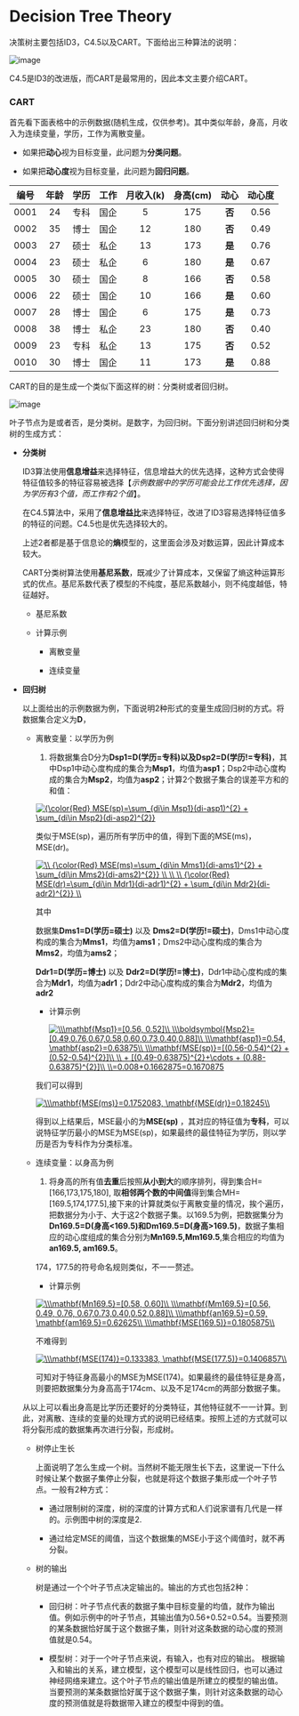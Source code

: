 # Decision Tree Theory

决策树主要包括ID3，C4.5以及CART。下面给出三种算法的说明：

![image](https://github.com/Anfany/Machine-Learning-for-Beginner-by-Python3/blob/master/Decision%20Tree/decisiontree.png)

C4.5是ID3的改进版，而CART是最常用的，因此本文主要介绍CART。

### CART

首先看下面表格中的示例数据(随机生成，仅供参考)。其中类似年龄，身高，月收入为连续变量，学历，工作为离散变量。

   + 如果把**动心**视为目标变量，此问题为**分类问题**。
   
   + 如果把**动心度**视为目标变量，此问题为**回归问题**。

|编号|年龄|学历|工作|月收入(k)|身高(cm)|动心|动心度|
|:---:|:---:|:---:|:---:|:---:|:---:|:---:|:---:|
|0001|24|专科|国企|5|175|**否**|0.56|
|0002|35|博士|国企|12|180|**否**|0.49|
|0003|27|硕士|私企|13|173|**是**|0.76|
|0004|23|硕士|私企|6|180|**是**|0.67|
|0005|30|硕士|国企|8|166|**否**|0.58|
|0006|22|硕士|国企|10|166|**是**|0.60|
|0007|28|博士|国企|6|175|**是**|0.73|
|0008|38|博士|私企|23|180|**否**|0.40|
|0009|23|专科|私企|13|175|**否**|0.52|
|0010|30|博士|国企|11|173|**是**|0.88|

CART的目的是生成一个类似下面这样的树：分类树或者回归树。

![image](https://github.com/Anfany/Machine-Learning-for-Beginner-by-Python3/blob/master/Decision%20Tree/TreCart.png)

叶子节点为是或者否，是分类树。是数字，为回归树。下面分别讲述回归树和分类树的生成方式：

* **分类树**

    ID3算法使用**信息增益**来选择特征，信息增益大的优先选择，这种方式会使得特征值较多的特征容易被选择【*示例数据中的学历可能会比工作优先选择，因为学历有3个值，而工作有2个值*】。
    
    在C4.5算法中，采用了**信息增益比**来选择特征，改进了ID3容易选择特征值多的特征的问题。C4.5也是优先选择较大的。
    
    上述2者都是基于信息论的**熵**模型的，这里面会涉及对数运算，因此计算成本较大。
    
    CART分类树算法使用**基尼系数**，既减少了计算成本，又保留了熵这种运算形式的优点。基尼系数代表了模型的不纯度，基尼系数越小，则不纯度越低，特征越好。

     + 基尼系数
     
     + 计算示例
     
         + 离散变量
         
         + 连续变量
         
 * **回归树**
 
    以上面给出的示例数据为例，下面说明2种形式的变量生成回归树的方式。将数据集合定义为**D**，
     
     + 离散变量：以学历为例
         
         1. 将数据集合D分为**Dsp1=D(学历=专科)**以及**Dsp2=D(学历!=专科)**，其中Dsp1中动心度构成的集合为**Msp1**，均值为**asp1**；Dsp2中动心度构成的集合为**Msp2**，均值为**asp2**；计算2个数据子集合的误差平方和的和值：
         
         <a href="http://www.codecogs.com/eqnedit.php?latex={\color{Red}&space;MSE(sp)=\sum_{di\in&space;Msp1}(di-asp1)^{2}&space;&plus;&space;\sum_{di\in&space;Msp2}(di-asp2)^{2}}" target="_blank"><img src="http://latex.codecogs.com/gif.latex?{\color{Red}&space;MSE(sp)=\sum_{di\in&space;Msp1}(di-asp1)^{2}&space;&plus;&space;\sum_{di\in&space;Msp2}(di-asp2)^{2}}" title="{\color{Red} MSE(sp)=\sum_{di\in Msp1}(di-asp1)^{2} + \sum_{di\in Msp2}(di-asp2)^{2}}" /></a>
        
         类似于MSE(sp)，遍历所有学历中的值，得到下面的MSE(ms)，MSE(dr)。
        
        <a href="http://www.codecogs.com/eqnedit.php?latex=\\&space;{\color{Red}&space;MSE(ms)=\sum_{di\in&space;Mms1}(di-ams1)^{2}&space;&plus;&space;\sum_{di\in&space;Mms2}(di-ams2)^{2}}&space;\\&space;\\&space;\\&space;{\color{Red}&space;MSE(dr)=\sum_{di\in&space;Mdr1}(di-adr1)^{2}&space;&plus;&space;\sum_{di\in&space;Mdr2}(di-adr2)^{2}}&space;\\" target="_blank"><img src="http://latex.codecogs.com/gif.latex?\\&space;{\color{Red}&space;MSE(ms)=\sum_{di\in&space;Mms1}(di-ams1)^{2}&space;&plus;&space;\sum_{di\in&space;Mms2}(di-ams2)^{2}}&space;\\&space;\\&space;\\&space;{\color{Red}&space;MSE(dr)=\sum_{di\in&space;Mdr1}(di-adr1)^{2}&space;&plus;&space;\sum_{di\in&space;Mdr2}(di-adr2)^{2}}&space;\\" title="\\ {\color{Red} MSE(ms)=\sum_{di\in Mms1}(di-ams1)^{2} + \sum_{di\in Mms2}(di-ams2)^{2}} \\ \\ \\ {\color{Red} MSE(dr)=\sum_{di\in Mdr1}(di-adr1)^{2} + \sum_{di\in Mdr2}(di-adr2)^{2}} \\" /></a>
        
        其中
        
        数据集**Dms1=D(学历=硕士)** 以及 **Dms2=D(学历!=硕士)**，Dms1中动心度构成的集合为**Mms1**，均值为**ams1**；Dms2中动心度构成的集合为**Mms2**，均值为**ams2**；
        
        **Ddr1=D(学历=博士)** 以及 **Ddr2=D(学历!=博士)**，Ddr1中动心度构成的集合为**Mdr1**，均值为**adr1**；Ddr2中动心度构成的集合为**Mdr2**，均值为**adr2**
        
        + 计算示例
           
           <a href="http://www.codecogs.com/eqnedit.php?latex=\bg_white&space;\fn_phv&space;\\\mathbf{Msp1}=[0.56,&space;0.52]\\&space;\\\boldsymbol{Msp2}=[0.49,0.76,0.67,0.58,0.60,0.73,0.40,0.88]\\&space;\\\mathbf{asp1}=0.54,&space;\mathbf{asp2}=0.63875\\&space;\\\mathbf{MSE(sp)}=[(0.56-0.54)^{2}&space;&plus;&space;(0.52-0.54)^{2}]\\&space;\\&space;&plus;&space;[(0.49-0.63875)^{2}&plus;\cdots&space;&plus;&space;(0.88-0.63875)^{2}]\\&space;\\=0.008&plus;0.1662875=0.1670875" target="_blank"><img src="http://latex.codecogs.com/gif.latex?\bg_white&space;\fn_phv&space;\\\mathbf{Msp1}=[0.56,&space;0.52]\\&space;\\\boldsymbol{Msp2}=[0.49,0.76,0.67,0.58,0.60,0.73,0.40,0.88]\\&space;\\\mathbf{asp1}=0.54,&space;\mathbf{asp2}=0.63875\\&space;\\\mathbf{MSE(sp)}=[(0.56-0.54)^{2}&space;&plus;&space;(0.52-0.54)^{2}]\\&space;\\&space;&plus;&space;[(0.49-0.63875)^{2}&plus;\cdots&space;&plus;&space;(0.88-0.63875)^{2}]\\&space;\\=0.008&plus;0.1662875=0.1670875" title="\\\mathbf{Msp1}=[0.56, 0.52]\\ \\\boldsymbol{Msp2}=[0.49,0.76,0.67,0.58,0.60,0.73,0.40,0.88]\\ \\\mathbf{asp1}=0.54, \mathbf{asp2}=0.63875\\ \\\mathbf{MSE(sp)}=[(0.56-0.54)^{2} + (0.52-0.54)^{2}]\\ \\ + [(0.49-0.63875)^{2}+\cdots + (0.88-0.63875)^{2}]\\ \\=0.008+0.1662875=0.1670875" /></a>
           
        我们可以得到
        
        <a href="http://www.codecogs.com/eqnedit.php?latex=\bg_white&space;\fn_phv&space;\\\mathbf{MSE(ms)}=0.1752083,&space;\mathbf{MSE(dr)}=0.18245\\" target="_blank"><img src="http://latex.codecogs.com/gif.latex?\bg_white&space;\fn_phv&space;\\\mathbf{MSE(ms)}=0.1752083,&space;\mathbf{MSE(dr)}=0.18245\\" title="\\\mathbf{MSE(ms)}=0.1752083, \mathbf{MSE(dr)}=0.18245\\" /></a>
        
        得到以上结果后，MSE最小的为**MSE(sp)** ，其对应的特征值为**专科**，可以说特征学历最小的MSE为MSE(sp)，如果最终的最佳特征为学历，则以学历是否为专科作为分类标准。
      
      + 连续变量：以身高为例
      
          1. 将身高的所有值**去重**后按照**从小到大**的顺序排列，得到集合H=[166,173,175,180], 取**相邻两个数的中间值**得到集合MH=[169.5,174,177.5],接下来的计算就类似于离散变量的情况，挨个遍历，把数据分为小于、大于这2个数据子集。以169.5为例，把数据集分为**Dn169.5=D(身高<169.5)和Dm169.5=D(身高>169.5)**，数据子集相应的动心度组成的集合分别为**Mn169.5,Mm169.5**,集合相应的均值为**an169.5, am169.5**。
          
           174，177.5的符号命名规则类似，不一一赘述。
          
          + 计算示例
          
          <a href="http://www.codecogs.com/eqnedit.php?latex=\bg_white&space;\fn_phv&space;\\\mathbf{Mn169.5}=[0.58,&space;0.60]\\&space;\\\mathbf{Mm169.5}=[0.56,&space;0.49,&space;0.76,&space;0.67,0.73,0.40,0.52,0.88]\\&space;\\\mathbf{an169.5}=0.59,&space;\mathbf{am169.5}=0.62625\\&space;\\\mathbf{MSE(169.5)}=0.1805875\\" target="_blank"><img src="http://latex.codecogs.com/gif.latex?\bg_white&space;\fn_phv&space;\\\mathbf{Mn169.5}=[0.58,&space;0.60]\\&space;\\\mathbf{Mm169.5}=[0.56,&space;0.49,&space;0.76,&space;0.67,0.73,0.40,0.52,0.88]\\&space;\\\mathbf{an169.5}=0.59,&space;\mathbf{am169.5}=0.62625\\&space;\\\mathbf{MSE(169.5)}=0.1805875\\" title="\\\mathbf{Mn169.5}=[0.58, 0.60]\\ \\\mathbf{Mm169.5}=[0.56, 0.49, 0.76, 0.67,0.73,0.40,0.52,0.88]\\ \\\mathbf{an169.5}=0.59, \mathbf{am169.5}=0.62625\\ \\\mathbf{MSE(169.5)}=0.1805875\\" /></a>
          
          不难得到
          
          <a href="http://www.codecogs.com/eqnedit.php?latex=\bg_white&space;\fn_phv&space;\\\mathbf{MSE(174)}=0.133383,&space;\mathbf{MSE(177.5)}=0.1406857\\" target="_blank"><img src="http://latex.codecogs.com/gif.latex?\bg_white&space;\fn_phv&space;\\\mathbf{MSE(174)}=0.133383,&space;\mathbf{MSE(177.5)}=0.1406857\\" title="\\\mathbf{MSE(174)}=0.133383, \mathbf{MSE(177.5)}=0.1406857\\" /></a>
          
          可知对于特征身高最小的MSE为MSE(174)。如果最终的最佳特征是身高，则要把数据集分为身高高于174cm、以及不足174cm的两部分数据子集。
          
     从以上可以看出身高是比学历还要好的分类特征，其他特征就不一一计算。到此，对离散、连续的变量的处理方式的说明已经结束。按照上述的方式就可以将分裂形成的数据集再次进行分裂，形成树。
     
   +  树停止生长
   
        上面说明了怎么生成一个树。当然树不能无限生长下去，这里说一下什么时候让某个数据子集停止分裂，也就是将这个数据子集形成一个叶子节点。一般有2种方式：
        
        + 通过限制树的深度，树的深度的计算方式和人们说家谱有几代是一样的。示例图中树的深度是2.
        
        + 通过给定MSE的阈值，当这个数据集的MSE小于这个阈值时，就不再分裂。
        
   + 树的输出
   
        树是通过一个个叶子节点决定输出的。输出的方式也包括2种：
      
       +  回归树：叶子节点代表的数据子集中目标变量的均值，就作为输出值。例如示例中的叶子节点，其输出值为0.56+0.52=0.54。当要预测的某条数据恰好属于这个数据子集，则针对这条数据的动心度的预测值就是0.54。
          
       +  模型树：对于一个叶子节点来说，有输入，也有对应的输出。 根据输入和输出的关系，建立模型，这个模型可以是线性回归，也可以通过神经网络来建立。这个叶子节点的输出值是所建立的模型的输出值。当要预测的某条数据恰好属于这个数据子集，则针对这条数据的动心度的预测值就是将数据带入建立的模型中得到的值。
          
          
          


